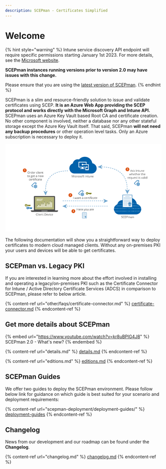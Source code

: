 ```yaml
---
description: SCEPman - Certificates Simplified
---
```


# Welcome

{% hint style="warning" %}
Intune service discovery API endpoint will require specific permissions starting January 1st 2023. For more details, see the [Microsoft website](https://aka.ms/mem-servicediscovery-api-blog).

**SCEPman instances running versions prior to version 2.0 may have issues with this change.**&#x20;

Please ensure that you are using the [latest version of SCEPman](scepman-configuration/optional/update-strategy.md).
{% endhint %}



SCEPman is a slim and resource-friendly solution to issue and validate certificates using SCEP. **It is an Azure Web App providing the SCEP protocol and works directly with the Microsoft Graph and Intune API.** SCEPman uses an Azure Key Vault based Root CA and certificate creation. No other component is involved, neither a database nor any other stateful storage except the Azure Key Vault itself. That said, SCEPman **will not need any backup procedures** or other operation level tasks. Only an Azure subscription is necessary to deploy it.

![SCEP flow with Microsoft Intune](.gitbook/assets/scepman-flowchart.webp)

The following documentation will show you a straightforward way to deploy certificates to modern cloud managed clients. Without any on-premises PKI your users and devices will be able to get certificates.

## SCEPman vs. Legacy PKI

If you are interested in learning more about the effort involved in installing and operating a legacy/on-premises PKI such as the Certificate Connector for Intune / Active Directory Certificate Services (ADCS) in comparison to SCEPman, please refer to below article.&#x20;

{% content-ref url="other/faqs/certificate-connector.md" %}
[certificate-connector.md](other/faqs/certificate-connector.md)
{% endcontent-ref %}

## Get more details about SCEPman

{% embed url="https://www.youtube.com/watch?v=kr8uBPlG4J8" %}
SCEPman 2.0 - What's new?
{% endembed %}

{% content-ref url="details.md" %}
[details.md](details.md)
{% endcontent-ref %}

{% content-ref url="editions.md" %}
[editions.md](editions.md)
{% endcontent-ref %}

## SCEPman Guides

We offer two guides to deploy the SCEPman environment. Please follow below link for guidance on which guide is best suited for your scenario and deployment requirements:



{% content-ref url="scepman-deployment/deployment-guides/" %}
[deployment-guides](scepman-deployment/deployment-guides/)
{% endcontent-ref %}

## Changelog

News from our development and our roadmap can be found under the **Changelog**.

{% content-ref url="changelog.md" %}
[changelog.md](changelog.md)
{% endcontent-ref %}
